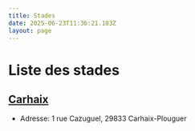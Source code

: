 ```yaml
---
title: Stades
date: 2025-06-23T11:36:21.183Z
layout: page
---
```


# Liste des stades


## [Carhaix](/stades/Carhaix/)
- Adresse: 1 rue Cazuguel, 29833 Carhaix-Plouguer


